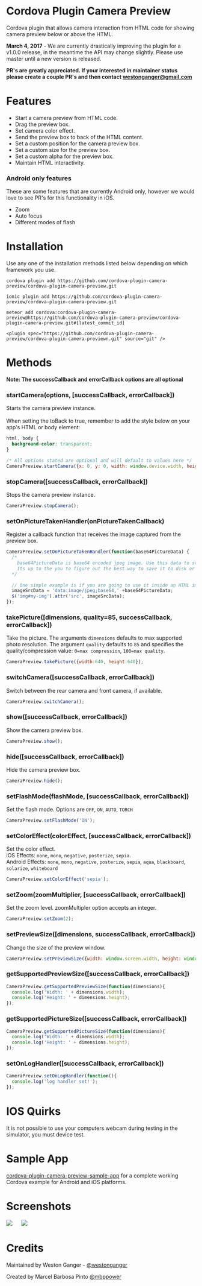 Cordova Plugin Camera Preview
====================

Cordova plugin that allows camera interaction from HTML code for showing camera preview below or above the HTML.<br/>

**March 4, 2017** - We are currently drastically improving the plugin for a v1.0.0 release, in the meantime the API may change slightly. Please use master until a new version is released.

**PR's are greatly appreciated. If your interested in maintainer status please create a couple PR's and then contact westonganger@gmail.com**

# Features

<ul>
  <li>Start a camera preview from HTML code.</li>
  <li>Drag the preview box.</li>
  <li>Set camera color effect.</li>
  <li>Send the preview box to back of the HTML content.</li>
  <li>Set a custom position for the camera preview box.</li>
  <li>Set a custom size for the preview box.</li>
  <li>Set a custom alpha for the preview box.</li>
  <li>Maintain HTML interactivity.</li>
</ul>

### Android only features

These are some features that are currently Android only, however we would love to see PR's for this functionality in iOS.

<ul>
  <li>Zoom</li>
  <li>Auto focus</li>
  <li>Different modes of flash</li>
</ul>

# Installation

Use any one of the installation methods listed below depending on which framework you use.

```
cordova plugin add https://github.com/cordova-plugin-camera-preview/cordova-plugin-camera-preview.git

ionic plugin add https://github.com/cordova-plugin-camera-preview/cordova-plugin-camera-preview.git

meteor add cordova:cordova-plugin-camera-preview@https://github.com/cordova-plugin-camera-preview/cordova-plugin-camera-preview.git#[latest_commit_id]

<plugin spec="https://github.com/cordova-plugin-camera-preview/cordova-plugin-camera-previewn.git" source="git" />
```

<!--
```
cordova plugin add cordova-plugin-camera-preview

ionic plugin add cordova-plugin-camera-preview

meteor add cordova:cordova-plugin-camera-preview@X.X.X

# Phonegap
<gap:plugin name="cordova-plugin-camera-preview" />
```
-->

# Methods

**Note: The successCallback and errorCallback options are all optional**

### startCamera(options, [successCallback, errorCallback])

<info>
Starts the camera preview instance.
<br/>
<br/>
When setting the toBack to true, remember to add the style below on your app's HTML or body element:
</info>

```css
html, body {
  background-color: transparent;
}
```

```javascript
/* All options stated are optional and will default to values here */
CameraPreview.startCamera({x: 0, y: 0, width: window.device.width, height: window.device.height, camera: "front", tapPhoto: true, previewDrag: false, toBack: false});
```

### stopCamera([successCallback, errorCallback])

<info>Stops the camera preview instance.</info><br/>

```javascript
CameraPreview.stopCamera();
```

### setOnPictureTakenHandler(onPictureTakenCallback)

<info>Register a callback function that receives the image captured from the preview box.</info><br/>

```javascript
CameraPreview.setOnPictureTakenHandler(function(base64PictureData) {
  /* 
    base64PictureData is base64 encoded jpeg image. Use this data to store to a file or upload.
    Its up to the you to figure out the best way to save it to disk or whatever for your application.
  */

  // One simple example is if you are going to use it inside an HTML img src attribute then you would do the following:
  imageSrcData = 'data:image/jpeg;base64,' +base64PictureData;
  $('img#my-img').attr('src', imageSrcData);
});
```

### takePicture([dimensions, quality=85, successCallback, errorCallback])

<info>Take the picture. The arguments `dimensions` defaults to max supported photo resolution. The argument `quality` defaults to `85` and specifies the quality/compression value: `0=max compression`, `100=max quality`.</info><br/>

```javascript
CameraPreview.takePicture({width:640, height:640});
```

### switchCamera([successCallback, errorCallback])

<info>Switch between the rear camera and front camera, if available.</info><br/>

```javascript
CameraPreview.switchCamera();
```

### show([successCallback, errorCallback])

<info>Show the camera preview box.</info><br/>

```javascript
CameraPreview.show();
```

### hide([successCallback, errorCallback])

<info>Hide the camera preview box.</info><br/>

```javascript
CameraPreview.hide();
```

### setFlashMode(flashMode, [successCallback, errorCallback])

<info>Set the flash mode. Options are `OFF`, `ON`, `AUTO`, `TORCH`</info><br/>

```javascript
CameraPreview.setFlashMode('ON');
```

### setColorEffect(colorEffect, [successCallback, errorCallback])

<info>Set the color effect.<br>iOS Effects: `none`, `mono`, `negative`, `posterize`, `sepia`.<br>Android Effects: `none`, `mono`, `negative`, `posterize`, `sepia`, `aqua`, `blackboard`, `solarize`, `whiteboard`</info><br/>

```javascript
CameraPreview.setColorEffect('sepia');
```

### setZoom(zoomMultiplier, [successCallback, errorCallback])

<info>Set the zoom level. zoomMultipler option accepts an integer.</info><br/>

```javascript
CameraPreview.setZoom(2);
```

### setPreviewSize([dimensions, successCallback, errorCallback])

<info>Change the size of the preview window.</info><br/>

```javascript
CameraPreview.setPreviewSize({width: window.screen.width, height: window.screen.height});
```

### getSupportedPreviewSize([successCallback, errorCallback])

```javascript
CameraPreview.getSupportedPreviewSize(function(dimensions){
  console.log('Width: ' + dimensions.width); 
  console.log('Height: ' + dimensions.height); 
});
```

### getSupportedPictureSize([successCallback, errorCallback])

```javascript
CameraPreview.getSupportedPictureSize(function(dimensions){
  console.log('Width: ' + dimensions.width); 
  console.log('Height: ' + dimensions.height); 
});
```

### setOnLogHandler([successCallback, errorCallback])

```javascript
CameraPreview.setOnLogHandler(function(){
  console.log('log handler set!');
});
```


# IOS Quirks
It is not possible to use your computers webcam during testing in the simulator, you must device test.

# Sample App

<a href="https://github.com/cordova-plugin-camera-preview/cordova-plugin-camera-preview-sample-app">cordova-plugin-camera-preview-sample-app</a> for a complete working Cordova example for Android and iOS platforms.

# Screenshots

<img src="https://raw.githubusercontent.com/cordova-plugin-camera-preview/cordova-plugin-camera-preview/master/img/android-1.png"/> <img hspace="20" src="https://raw.githubusercontent.com/cordova-plugin-camera-preview/cordova-plugin-camera-preview/master/img/android-2.png"/>

# Credits

Maintained by Weston Ganger - [@westonganger](https://github.com/westonganger)

Created by Marcel Barbosa Pinto [@mbppower](https://github.com/mbppower)
